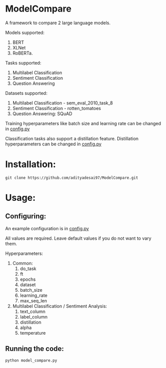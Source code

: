 # ModelCompare
A framework to compare 2 large language models.

Models supported:
1. BERT
2. XLNet
3. RoBERTa.

Tasks supported:
1. Multilabel Classification
2. Sentiment Classification
3. Question Answering

Datasets supported:
1. Multilabel Classification - sem_eval_2010_task_8
2. Sentiment Classification - rotten_tomatoes
3. Question Answering: SQuAD

Training hyperparameters like batch size and learning rate can be changed in [config.py](https://github.com/adityadesai97/ModelCompare/blob/main/config.py)

Classification tasks also support a distillation feature. Distillation hyperparameters can be changed in [config.py](https://github.com/adityadesai97/ModelCompare/blob/main/config.py)

# Installation:
```
git clone https://github.com/adityadesai97/ModelCompare.git
```

# Usage:
## Configuring:
An example configuration is in [config.py](https://github.com/adityadesai97/ModelCompare/blob/main/config.py)

All values are required. Leave default values if you do not want to vary them.

Hyperparameters:

1. Common:
    1. do_task
    2. ft
    3. epochs
    4. dataset
    5. batch_size
    6. learning_rate
    7. max_seq_len
2. Multilabel Classification / Sentiment Analysis:
    1. text_column
    2. label_column
    3. distillation
    4. alpha
    5. temperature
## Running the code:
```
python model_compare.py
```
